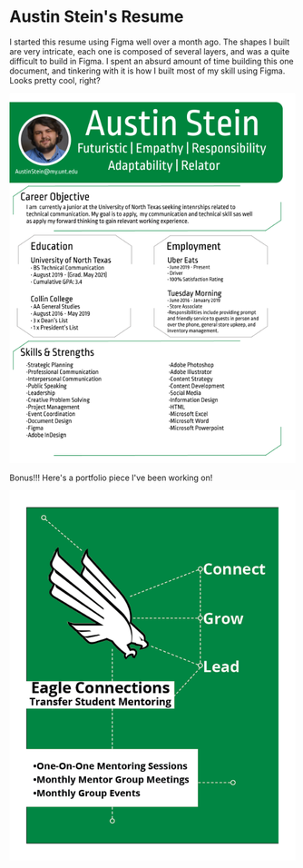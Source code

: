 # Austin Stein's Resume

I started this resume using Figma well over a month ago. The shapes I built are very intricate, each one is composed of several layers, and was a quite difficult to build in Figma. I spent an absurd amount of time building this one document, and tinkering with it is how I built most of my skill using Figma. Looks pretty cool, right?

![Austin's Resume](img/Austin_Stein_Resume.png)

Bonus!!! Here's a portfolio piece I've been working on!

![Eagle Connections Poster](img/Portfolio_Piece.png)
